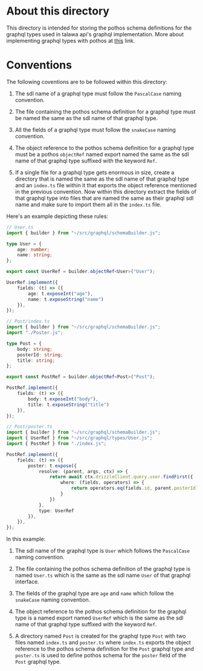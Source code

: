 # About this directory

This directory is intended for storing the pothos schema definitions for the graphql types used in talawa api's graphql implementation. More about implementing graphql types with pothos at [this](https://pothos-graphql.dev/docs/guide/objects) link.

# Conventions

The following coventions are to be followed within this directory: 

1. The sdl name of a graphql type must follow the `PascalCase` naming convention.

2. The file containing the pothos schema definition for a graphql type must be named the same as the sdl name of that graphql type.

3. All the fields of a graphql type must follow the `snakeCase` naming convention.

4. The object reference to the pothos schema definition for a graphql type must be a pothos `objectRef` named export named the same as the sdl name of that graphql type suffixed with the keyword `Ref`.

5. If a single file for a graphql type gets enormous in size, create a directory that is named the same as the sdl name of that graphql type and an `index.ts` file within it that exports the object reference mentioned in the previous convention. Now within this directory extract the fields of that graphql type into files that are named the same as their graphql sdl name and make sure to import them all in the `index.ts` file.

Here's an example depicting these rules: 

```typescript
// User.ts
import { builder } from "~/src/graphql/schemaBuilder.js";

type User = {
	age: number;
    name: string;
};

export const UserRef = builder.objectRef<User>("User");

UserRef.implement({
	fields: (t) => ({
		age: t.exposeInt("age"),
        name: t.exposeString("name")
	}),
});
```
```typescript
// Post/index.ts
import { builder } from "~/src/graphql/schemaBuilder.js";
import "./Poster.js";

type Post = {
	body: string;
    posterId: string;
    title: string;
};

export const PostRef = builder.objectRef<Post>("Post");

PostRef.implement({
	fields: (t) => ({
		body: t.exposeInt("body"),
        title: t.exposeString("title")
	}),
});
```
```typescript
// Post/poster.ts
import { builder } from "~/src/graphql/schemaBuilder.js";
import { UserRef } from "~/src/graphql/types/User.js";
import { PostRef } from "./index.js";

PostRef.implement({
	fields: (t) => ({
		poster: t.expose({
            resolve: (parent, args, ctx) => {
                return await ctx.drizzleClient.query.user.findFirst({
                    where: (fields, operators) => {
                        return operators.eq(fields.id, parent.posterId);
                    }
                })
            },
            type: UserRef
        }),
	}),
});
```
In this example: 

1. The sdl name of the graphql type is `User` which follows the `PascalCase` naming convention.

2. The file containing the pothos schema definition of the graphql type is named `User.ts` which is the same as the sdl name `User` of that graphql interface.

3. The fields of the graphql type are `age` and `name` which follow the `snakeCase` naming convention.

4. The object reference to the pothos schema definition for the graphql type is a named export named `UserRef` which is the same as the sdl name of that graphql type suffixed with the keyword `Ref`.

5. A directory named `Post` is created for the graphql type `Post` with two files named `index.ts` and `poster.ts` where `index.ts` exports the object reference to the pothos schema definition for the `Post` graphql type and `poster.ts` is used to define pothos schema for the `poster` field of the `Post` graphql type.